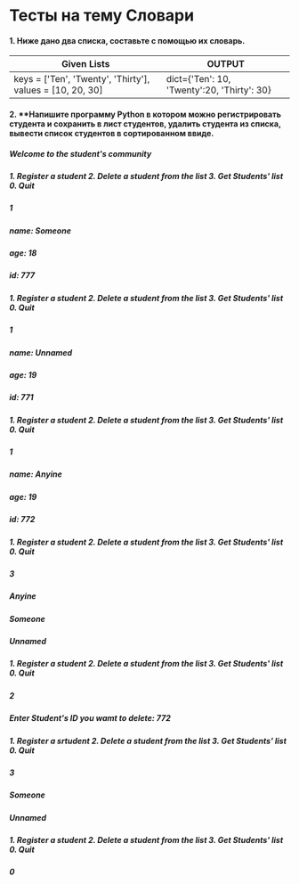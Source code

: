 # Тесты на тему Словари

#### 1. Ниже дано два списка, составьте с помощью их словарь.


| Given Lists | OUTPUT |
|   ---   |   ---  |
| keys = ['Ten', 'Twenty', 'Thirty'], values = [10, 20, 30] | dict={'Ten': 10, 'Twenty':20, 'Thirty': 30}  |



#### 2. **Напишите программу Python в котором можно регистрировать студента и сохранить в лист студентов, удалить студента из списка, вывести список студентов в сортированном ввиде.

##### Welcome to the student's community
##### 1. Register a student 2. Delete a student from the list 3. Get Students' list 0. Quit
##### 1
##### name: Someone
##### age: 18
##### id: 777
##### 1. Register a student 2. Delete a student from the list 3. Get Students' list 0. Quit
##### 1
##### name: Unnamed
##### age: 19
##### id: 771
##### 1. Register a student 2. Delete a student from the list 3. Get Students' list 0. Quit
##### 1
##### name: Anyine
##### age: 19
##### id: 772
##### 1. Register a student 2. Delete a student from the list 3. Get Students' list 0. Quit
##### 3
##### Anyine
##### Someone
##### Unnamed
##### 1. Register a student 2. Delete a student from the list 3. Get Students' list 0. Quit
##### 2
##### Enter Student's ID you wamt to delete: 772
##### 1. Register a srtudent 2. Delete a student from the list 3. Get Students' list 0. Quit
##### 3
##### Someone
##### Unnamed
##### 1. Register a student 2. Delete a student from the list 3. Get Students' list 0. Quit
##### 0
